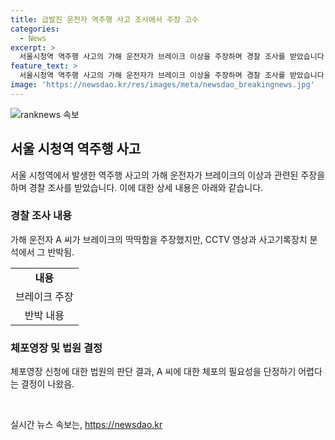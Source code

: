 ```yaml
---
title: 급발진 운전자 역주행 사고 조사에서 주장 고수
categories:
  - News
excerpt: >
  서울시청역 역주행 사고의 가해 운전자가 브레이크 이상을 주장하며 경찰 조사를 받았습니다. 그러나 CCTV 영상과 사고기록장치 분석 결과에서 운전자 주장과 일치하지 않는 증거가 발견되었습니다. 이에 경찰은 운전자에 대한 체포영장을 신청했으나 법원은 이를 기각했습니다. 
feature_text: >
  서울시청역 역주행 사고의 가해 운전자가 브레이크 이상을 주장하며 경찰 조사를 받았습니다. 그러나 CCTV 영상과 사고기록장치 분석 결과에서 운전자 주장과 일치하지 않는 증거가 발견되었습니다. 이에 경찰은 운전자에 대한 체포영장을 신청했으나 법원은 이를 기각했습니다. 
image: 'https://newsdao.kr/res/images/meta/newsdao_breakingnews.jpg'
---
```


<p><img src="https://newsdao.kr/res/images/meta/newsdao_breakingnews.jpg" alt="ranknews 속보" /></p>

<h2 data-ke-size="size26">서울 시청역 역주행 사고</h2>

<p data-ke-size="size16">서울 시청역에서 발생한 역주행 사고의 가해 운전자가 브레이크의 이상과 관련된 주장을 하며 경찰 조사를 받았습니다. 이에 대한 상세 내용은 아래와 같습니다.</p>

<h3>경찰 조사 내용</h3>

<p data-ke-size="size16">가해 운전자 A 씨가 브레이크의 딱딱함을 주장했지만, CCTV 영상과 사고기록장치 분석에서 그 반박됨.</p>

<table>
  <tr>
    <td style="text-align: center; height: 17px;"><b>내용</b></td>
  </tr>
  <tr>
    <td style="text-align: center; height: 17px;">브레이크 주장</td>
  </tr>
  <tr>
    <td style="text-align: center; height: 17px;">반박 내용</td>
  </tr>
</table>

<h3>체포영장 및 법원 결정</h3>

<p data-ke-size="size16">체포영장 신청에 대한 법원의 판단 결과, A 씨에 대한 체포의 필요성을 단정하기 어렵다는 결정이 나왔음.</p>

<p data-ke-size="size16">&nbsp;</p>
실시간 뉴스 속보는, <a href="https://newsdao.kr" rel="dofollow">https://newsdao.kr</a>


